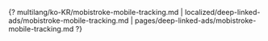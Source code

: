 {? multilang/ko-KR/mobistroke-mobile-tracking.md | localized/deep-linked-ads/mobistroke-mobile-tracking.md | pages/deep-linked-ads/mobistroke-mobile-tracking.md ?}
